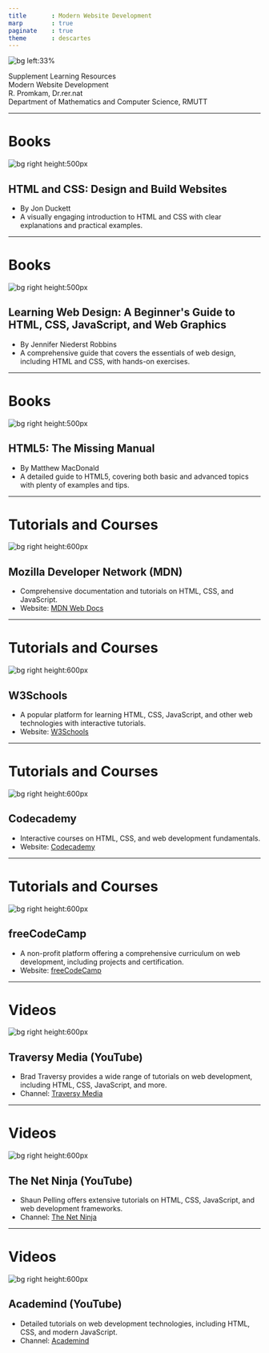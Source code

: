 ```yaml
---
title       : Modern Website Development
marp        : true
paginate    : true
theme       : descartes
---
```


<!-- _class: titlepage -->

![bg left:33%](figures/cover_sup.webp)

<div class="title">Supplement Learning Resources</div>
<div class="subtitle">Modern Website Development</div>
<div class="author">R. Promkam, Dr.rer.nat</div>
<div class="organization">Department of Mathematics and Computer Science, RMUTT</div>


---

# Books

![bg right height:500px](figures/duckett.jpg)

## HTML and CSS: Design and Build Websites 
- By Jon Duckett
- A visually engaging introduction to HTML and CSS with clear explanations and practical examples.

---

# Books

![bg right height:500px](figures/robbins.jpg)

## Learning Web Design: A Beginner's Guide to HTML, CSS, JavaScript, and Web Graphics 
- By Jennifer Niederst Robbins
- A comprehensive guide that covers the essentials of web design, including HTML and CSS, with hands-on exercises.

---

# Books

![bg right height:500px](figures/macdonald.jpg)

## HTML5: The Missing Manual 
- By Matthew MacDonald
- A detailed guide to HTML5, covering both basic and advanced topics with plenty of examples and tips.

---

# Tutorials and Courses

![bg right height:600px](figures/mdn.png)

## Mozilla Developer Network (MDN)

- Comprehensive documentation and tutorials on HTML, CSS, and JavaScript.
- Website: [MDN Web Docs](https://developer.mozilla.org/)

---

# Tutorials and Courses

![bg right height:600px](figures/w3school.png)

## W3Schools

- A popular platform for learning HTML, CSS, JavaScript, and other web technologies with interactive tutorials.
- Website: [W3Schools](https://www.w3schools.com/)

---

# Tutorials and Courses

![bg right height:600px](figures/codeacademy.png)

## Codecademy

- Interactive courses on HTML, CSS, and web development fundamentals.
- Website: [Codecademy](https://www.codecademy.com/)

---

# Tutorials and Courses

![bg right height:600px](figures/freecodecamp.png)

## freeCodeCamp

- A non-profit platform offering a comprehensive curriculum on web development, including projects and certification.
- Website: [freeCodeCamp](https://www.freecodecamp.org)

---

# Videos

![bg right height:600px](figures/traversy.png)

## Traversy Media (YouTube)

- Brad Traversy provides a wide range of tutorials on web development, including HTML, CSS, JavaScript, and more.
- Channel: [Traversy Media](https://www.youtube.com/user/TechGuyWeb)

---

# Videos

![bg right height:600px](figures/netninja.png)

## The Net Ninja (YouTube)

- Shaun Pelling offers extensive tutorials on HTML, CSS, JavaScript, and web development frameworks.
- Channel: [The Net Ninja](https://www.youtube.com/channel/UCW5YeuERMmlnqo4oq8vwUpg)

---

# Videos

![bg right height:600px](figures/academind.png)

## Academind (YouTube)

- Detailed tutorials on web development technologies, including HTML, CSS, and modern JavaScript.
- Channel: [Academind](https://www.youtube.com/c/Academind)

